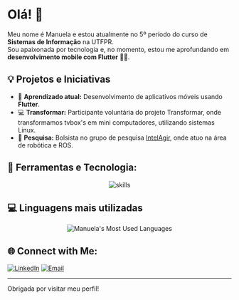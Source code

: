 # Olá! 👋

Meu nome é Manuela e estou atualmente no 5º período do curso de **Sistemas de Informação** na UTFPR.  
Sou apaixonada por tecnologia e, no momento, estou me aprofundando em **desenvolvimento mobile com Flutter** 📱🚀.

## 💡 Projetos e Iniciativas

- 🌱 **Aprendizado atual:** Desenvolvimento de aplicativos móveis usando **Flutter**.
- 💻 **Transformar:** Participante voluntária do projeto Transformar, onde transformamos tvbox's em mini computadores, utilizando sistemas Linux.
- 🔬 **Pesquisa:** Bolsista no grupo de pesquisa [IntelAgir](https://github.com/IntelAgir-Research-Group), onde atuo na área de robótica e ROS.

## 🔧 Ferramentas e Tecnologia:
<p align="center">
  <img src="https://skillicons.dev/icons?i=cpp,html,css,js,nodejs,mysql,github,figma" alt="skills">
</p>
  
## 💻 Linguagens mais utilizadas

<div align="center">
  <img src="https://github-readme-stats.vercel.app/api/top-langs/?username=binbaragi&layout=compact&theme=highcontrast" alt="Manuela's Most Used Languages"/>
</div>

## 🌐 Connect with Me:
[![LinkedIn](https://img.shields.io/badge/LinkedIn-0A66C2?style=for-the-badge&logo=linkedin&logoColor=white)](www.linkedin.com/in/manuela-bechara-cannizza-841964296)
[![Email](https://img.shields.io/badge/Email-D14836?style=for-the-badge&logo=gmail&logoColor=white)](mailto:manucannizza@gmail.com)

---

Obrigada por visitar meu perfil!
